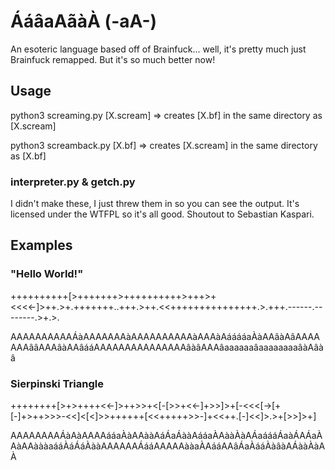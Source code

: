 # ÁáâaAãàÀ (-aA-)

An esoteric language based off of Brainfuck... well, it's pretty much just Brainfuck remapped. But it's so much better now!

## Usage

python3 screaming.py [X.scream] => creates [X.bf] in the same directory as [X.scream]

python3 screamback.py [X.bf] => creates [X.scream] in the same directory as [X.bf]

### interpreter.py & getch.py

I didn't make these, I just threw them in so you can see the output. It's licensed under the WTFPL so it's all good. Shoutout to Sebastian Kaspari.

## Examples


### "Hello World!"

++++++++++[>+++++++>++++++++++>+++>+<<<<-]>++.>+.+++++++..+++.>++.<<+++++++++++++++.>.+++.------.--------.>+.>.

AAAAAAAAAAÁàAAAAAAAàAAAAAAAAAAàAAAàAááááaÀàAAâàAâAAAAAAAââAAAâàAAâááAAAAAAAAAAAAAAAâàâAAAâaaaaaaâaaaaaaaaâàAâàâ


### Sierpinski Triangle

++++++++[>+>++++<<-]>++>>+<[-[>>+<<-]+>>]>+[-<<<[->[+[-]+>++>>>-<<]<[<]>>++++++[<<+++++>>-]+<<++.[-]<<]>.>+[>>]>+]

AAAAAAAAÁàAàAAAAááaÀàAAààAáÁaÁààAááaÀAààÀàAÁaáááÁaàÁAÁaÀAàAAàààaááÀáÁáÀààAAAAAAÁááAAAAAààaÀAááAAâÁaÀááÀàâàAÁààÀàAÀ
